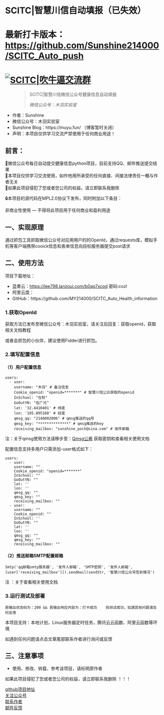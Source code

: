 # SCITC|智慧川信自动填报（已失效）
# 最新打卡版本：https://github.com/Sunshine214000/SCITC_Auto_push
# <a target="_blank" href="https://qm.qq.com/cgi-bin/qm/qr?k=qaRwaSma5K8xWpTFY95q9_6YI58QnABi&jump_from=webapi"><img border="0" src="//pub.idqqimg.com/wpa/images/group.png" alt="SCITC|吹牛逼交流群" title="SCITC|吹牛逼交流群"></a>
<!-- wp:pullquote -->
<figure class="wp-block-pullquote"><blockquote><p>SCITC|智慧川信微信公众号健康信息自动填报</p><cite>微信公众号：木羽实验室</cite></blockquote></figure>
<!-- /wp:pullquote -->

<!-- wp:list -->
<ul><li>作者：Sunshine</li><li>微信公众号：木羽实验室</li><li>Sunshine Blog：https://muyu.fun/ （博客暂时关闭）</li><li>声明：本项目仅供学习交流严禁使用于任何商业用途！</li>
</ul>

<!-- /wp:list -->

<!-- wp:heading -->
<h2>前言：</h2>
<!-- /wp:heading -->

<!-- wp:paragraph -->
<p id="block-bb73bd83-d728-426c-8c76-95e0b4bf1bc2">🙂微信公众号每日自动提交健康信息python项目，目前支持QQ、邮件推送提交结果 <br>🙂本项目仅供学习交流使用，如作他用所承受的任何直接、间接法律责任一概与作者无关 <br>🙂如果此项目侵犯了您或者您公司的权益，请立即联系我删除</p>
<p>🔒本项目的源代码在MPL2.0协议下发布，同时附加以下条目：<p>
<p>非商业性使用 — 不得将此项目用于任何商业和盈利用途<p>
<!-- /wp:paragraph -->

<!-- wp:heading -->
<h2>一、实现原理</h2>
<!-- /wp:heading -->

<!-- wp:paragraph -->
<p>通过抓包工具抓取微信公众号对应用用户的的OpenId，通过requests库，模拟手机等客户端携带cooick信息和表单信息向目标服务器提交post请求</p>
<!-- /wp:paragraph -->

<!-- wp:heading -->
<h2>二、使用方法</h2>
<!-- /wp:heading -->

<!-- wp:paragraph -->
<p>项目下载地址：</p>
<!-- /wp:paragraph -->

<!-- wp:list -->
<ul><li>蓝奏云：<a href="https://lee798.lanzoui.com/b0ag7xcod" target="_blank" rel="noreferrer noopener">https://lee798.lanzoui.com/b0ag7xcod</a>  密码:<span class="has-inline-color has-luminous-vivid-orange-color">cozl</span></li><li>阿里云盘：</li><li>GitHub：https://github.com/MY214000/SCITC_Auto_Health_information</li></ul>
<!-- /wp:list -->

<!-- wp:heading {"level":3} -->
<h3>1.获取OpenId</h3>
<!-- /wp:heading -->

<!-- wp:paragraph -->
<p>获取方法已发布至微信公众号：<span class="has-inline-color has-luminous-vivid-amber-color">木羽实验室</span>，请关注后回复：<span class="has-inline-color has-pale-cyan-blue-color">获取openid</span>，获取相关文档教程</p>
<!-- /wp:paragraph -->

<!-- wp:paragraph -->
<p>或者会抓包的小伙伴，建议使用Fidder进行抓包。</p>
<!-- /wp:paragraph -->

<!-- wp:heading {"level":3} -->
<h3>2.填写配置信息</h3>
<!-- /wp:heading -->

<!-- wp:heading {"level":4} -->
<h4>（1）用户配置信息</h4>
<!-- /wp:heading -->

<!-- wp:code -->
<pre class="wp-block-code"><code>users:
  - user:
    username: "木羽" # 备注信息
    Cookie_openid: "openid=*******" # 智慧川信公众获取的openid
    InSchool: "在校"
    GoOutYN: "在广元"
    lat: '32.4410401' # 纬度
    lon: '105.895168' # 经度
    qmsg_qq: "2140002006" # qmsg推送的qq号
    qmsg_key: "**************" # qmsg推送的key
    receiving_mailbox: "sunshine_poch@sina.com" # 收件邮箱
</code></pre>
<!-- /wp:code -->

<!-- wp:paragraph -->
<p><span class="has-inline-color has-pale-pink-color">注：关于qmsg使用方法请移步至：<a rel="noreferrer noopener" href="https://qmsg.zendee.cn/index.html" target="_blank">Qmsg公酱</a> 获取密钥和查看相关使用文档</span></p>
<!-- /wp:paragraph -->

<!-- wp:paragraph -->
<p>配置信息支持多用户只需添加-user格式如下：</p>
<!-- /wp:paragraph -->

<!-- wp:code -->
<pre class="wp-block-code"><code>users:
  - user:
    username: "" 
    Cookie_openid: "openid=*******"
    InSchool: ""
    GoOutYN: ""
    lat: ''
    lon: ''
    qmsg_qq: "" 
    qmsg_key: ""
    receiving_mailbox: ""
  - user:
    username: ""
    Cookie_openid: ""
    InSchool: ''
    GoOutYN: ""
    lat: ''
    lon: ''
    qmsg_qq: ""
    qmsg_key: ""
    receiving_mailbox: ""</code></pre>
<!-- /wp:code -->

<!-- wp:paragraph -->
<p></p>
<!-- /wp:paragraph -->

<!-- wp:heading {"level":4} -->
<h4>（2）推送邮箱SMTP配置邮箱</h4>
<!-- /wp:heading -->

<!-- wp:code -->
<pre class="wp-block-code"><code>Smtp('qq邮箱smtp服务器', '发件人邮箱', 'SMTP密钥', '发件人邮箱',&#91;user&#91;'receiving_mailbox']]).sendmail(sendStr, '智慧川信公众号签到情况')</code></pre>
<!-- /wp:code -->

<!-- wp:paragraph -->
<p><span class="has-inline-color has-pale-pink-color">  注 ：关于查看相关使用文档 </span><br></p>
<!-- /wp:paragraph -->

<!-- wp:heading {"level":3} -->
<h3>3.运行测试及部署</h3>
<!-- /wp:heading -->

<!-- wp:code -->
<pre class="wp-block-code"><code>若输出状态码为：200 &amp;&amp; 若输出响应内容为：打卡成功    则测试成功，如遇其他问题请及时反馈</code></pre>
<!-- /wp:code -->

<!-- wp:paragraph -->
<p>本项目支持：本地计划，Linux服务器定时任务，腾讯云云函数、阿里云函数等环境</p>
<!-- /wp:paragraph -->

<!-- wp:paragraph -->
<p>如遇到任何问题请点击文章尾部联系作者进行询问或反馈</p>
<!-- /wp:paragraph -->

<!-- wp:heading -->
<h2>三、注意事项</h2>
<!-- /wp:heading -->

<!-- wp:list -->
<ul><li><span class="has-inline-color has-vivid-red-color">使用、修改、转载、参考该项目，请标明原作者</span></li></ul>
<!-- /wp:list -->

<!-- wp:paragraph -->
<p> 如果此项目<span class="has-inline-color has-vivid-red-color">侵犯了您或者您公司的权益，请立即联系我删除 ！！！</span></p>
<!-- /wp:paragraph -->

<!-- wp:buttons -->
<div class="wp-block-buttons"><!-- wp:button {"className":"is-style-fill"} -->
<div class="wp-block-button is-style-fill"><a class="wp-block-button__link" href="https://github.com/MY214000/SCITC_Auto_Health_information" target="_blank" rel="noreferrer noopener">github项目地址</a></div>
<!-- /wp:button -->

<!-- wp:button {"className":"is-style-fill"} -->
<div class="wp-block-button is-style-fill"><a class="wp-block-button__link" href="https://muyu.fun/wp-content/uploads/2021/09/微信图片_20210919135216.jpg" target="_blank" rel="noreferrer noopener">关注公众号</a></div>
<!-- /wp:button -->

<!-- wp:button {"className":"is-style-fill"} -->
<div class="wp-block-button is-style-fill"><a class="wp-block-button__link" href="http://wpa.qq.com/msgrd?v=3&amp;uin=2140002006&amp;site=qq&amp;menu=yes" target="_blank" rel="noreferrer noopener">联系作者</a></div>
<!-- /wp:button -->

<!-- wp:button -->
<div class="wp-block-button"><a class="wp-block-button__link" href="http://mail.qq.com/cgi-bin/qm_share?t=qm_mailme&amp;email=1qWjuKW_v7iz_Ka5tb6Wp6f4tbm7" target="_blank" rel="noreferrer noopener">邮件反馈</a></div>
<!-- /wp:button --></div>
<!-- /wp:buttons -->

<!-- wp:paragraph -->
<p></p>
<!-- /wp:paragraph -->
